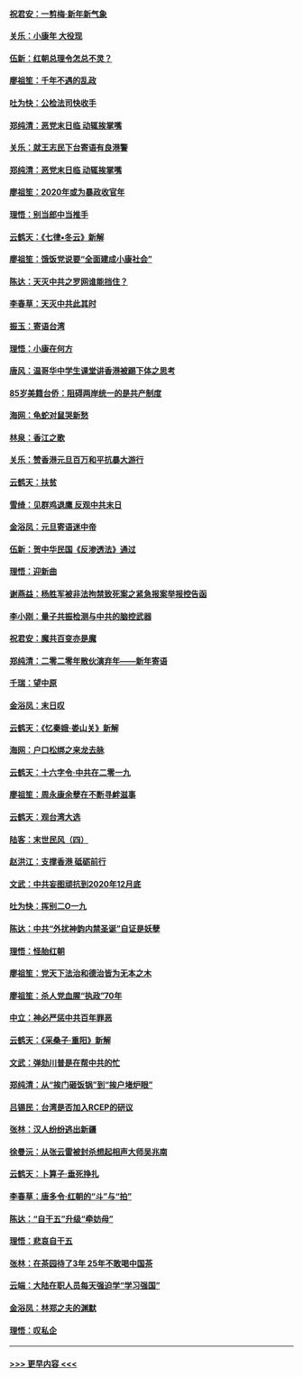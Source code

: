 #### [祝君安：一剪梅‧新年新气象](../pages/nsc993/n11776340.md?t=01090644) 
#### [关乐：小康年 大役现](../pages/nsc993/n11774213.md?t=01090644) 
#### [伍新：红朝总理令怎总不灵？](../pages/nsc993/n11770813.md?t=01090644) 
#### [廖祖笙：千年不遇的乱政](../pages/nsc993/n11770373.md?t=01090644) 
#### [吐为快：公检法司快收手](../pages/nsc993/n11770359.md?t=01090644) 
#### [郑纯清：恶党末日临 动辄挨掌嘴](../pages/nsc993/n11769912.md?t=01090644) 
#### [关乐：就王志民下台寄语有良港警](../pages/nsc993/n11769903.md?t=01090644) 
#### [郑纯清：恶党末日临 动辄挨掌嘴](../pages/nsc993/n11769356.md?t=01090644) 
#### [廖祖笙：2020年或为暴政收官年](../pages/nsc993/n11768216.md?t=01090644) 
#### [理悟：别当郎中当推手](../pages/nsc993/n11768243.md?t=01090644) 
#### [云鹤天：《七律▪冬云》新解](../pages/nsc993/n11768204.md?t=01090644) 
#### [廖祖笙：饿饭党说要“全面建成小康社会”](../pages/nsc993/n11767482.md?t=01090644) 
#### [陈达：天灭中共之罗网谁能挡住？](../pages/nsc993/n11767465.md?t=01090644) 
#### [李春草：天灭中共此其时](../pages/nsc993/n11767452.md?t=01090644) 
#### [振玉：寄语台湾](../pages/nsc993/n11767432.md?t=01090644) 
#### [理悟：小康在何方](../pages/nsc993/n11767394.md?t=01090644) 
#### [唐风：温哥华中学生课堂讲香港被踢下体之思考](../pages/nsc993/n11766848.md?t=01090644) 
#### [85岁美籍台侨：阻碍两岸统一的是共产制度](../pages/nsc993/n11765043.md?t=01090644) 
#### [海网：龟蛇对鼠哭新愁](../pages/nsc993/n11764895.md?t=01090644) 
#### [林泉：香江之歌](../pages/nsc993/n11764415.md?t=01090644) 
#### [关乐：赞香港元旦百万和平抗暴大游行](../pages/nsc993/n11764382.md?t=01090644) 
#### [云鹤天：扶贫](../pages/nsc993/n11764245.md?t=01090644) 
#### [雪绮：见群鸡退鹰  反观中共末日](../pages/nsc993/n11762112.md?t=01090644) 
#### [金浴凤：元旦寄语迷中帝](../pages/nsc993/n11761788.md?t=01090644) 
#### [伍新：贺中华民国《反渗透法》通过](../pages/nsc993/n11761994.md?t=01090644) 
#### [理悟：迎新曲](../pages/nsc993/n11761152.md?t=01090644) 
#### [谢燕益：杨胜军被非法拘禁致死案之紧急报案举报控告函](../pages/nsc993/n11756134.md?t=01090644) 
#### [李小刚：量子共振检测与中共的脑控武器](../pages/nsc993/n11754518.md?t=01090644) 
#### [祝君安：魔共百变亦是魔](../pages/nsc993/n11754469.md?t=01090644) 
#### [郑纯清：二零二零年散伙演弃年——新年寄语](../pages/nsc993/n11754195.md?t=01090644) 
#### [千瑞：望中原](../pages/nsc993/n11754159.md?t=01090644) 
#### [金浴凤：末日叹](../pages/nsc993/n11752359.md?t=01090644) 
#### [云鹤天：《忆秦娥‧娄山关》新解](../pages/nsc993/n11752348.md?t=01090644) 
#### [海网：户口松绑之来龙去脉](../pages/nsc993/n11752328.md?t=01090644) 
#### [云鹤天：十六字令‧中共在二零一九](../pages/nsc993/n11752305.md?t=01090644) 
#### [廖祖笙：周永康余孽在不断寻衅滋事](../pages/nsc993/n11751013.md?t=01090644) 
#### [云鹤天：观台湾大选](../pages/nsc993/n11751007.md?t=01090644) 
#### [陆客：末世民风（四）](../pages/nsc993/n11749203.md?t=01090644) 
#### [赵洪江：支撑香港 砥砺前行](../pages/nsc993/n11748482.md?t=01090644) 
#### [文武：中共妄图顽抗到2020年12月底](../pages/nsc993/n11748446.md?t=01090644) 
#### [吐为快：挥别二O一九](../pages/nsc993/n11748411.md?t=01090644) 
#### [陈达：中共“外扰神韵内禁圣诞”自证是妖孽](../pages/nsc993/n11748226.md?t=01090644) 
#### [理悟：怪胎红朝](../pages/nsc993/n11748206.md?t=01090644) 
#### [廖祖笙：党天下法治和德治皆为无本之木](../pages/nsc993/n11748135.md?t=01090644) 
#### [廖祖笙：杀人党血腥“执政”70年](../pages/nsc993/n11745144.md?t=01090644) 
#### [中立：神必严惩中共百年罪恶](../pages/nsc993/n11744970.md?t=01090644) 
#### [云鹤天：《采桑子‧重阳》新解](../pages/nsc993/n11744948.md?t=01090644) 
#### [文武：弹劾川普是在帮中共的忙](../pages/nsc993/n11744758.md?t=01090644) 
#### [郑纯清：从“挨门砸饭锅”到“挨户堵炉眼”](../pages/nsc993/n11744745.md?t=01090644) 
#### [吕锡民：台湾是否加入RCEP的研议](../pages/nsc993/n11744701.md?t=01090644) 
#### [张林：汉人纷纷逃出新疆](../pages/nsc993/n11743530.md?t=01090644) 
#### [徐曼沅：从张云雷被封杀想起相声大师吴兆南](../pages/nsc993/n11741816.md?t=01090644) 
#### [云鹤天：卜算子‧垂死挣扎](../pages/nsc993/n11739956.md?t=01090644) 
#### [李春草：唐多令‧红朝的“斗”与“拍”](../pages/nsc993/n11739830.md?t=01090644) 
#### [陈达：“自干五”升级“牵妨母”](../pages/nsc993/n11739724.md?t=01090644) 
#### [理悟：悲哀自干五](../pages/nsc993/n11739547.md?t=01090644) 
#### [张林：在茶园待了3年 25年不敢喝中国茶](../pages/nsc993/n11739240.md?t=01090644) 
#### [云端：大陆在职人员每天强迫学“学习强国”](../pages/nsc993/n11738735.md?t=01090644) 
#### [金浴凤：林郑之夫的渊默](../pages/nsc993/n11737735.md?t=01090644) 
#### [理悟：叹私企](../pages/nsc993/n11737715.md?t=01090644) 

----
#### [ >>> 更早内容 <<< ](../indexes/nsc993-earlier.md)
